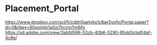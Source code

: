 # Placement_Portal
https://www.dropbox.com/scl/fi/cddn5aetyks1c8av5vofo/Portal.paper?dl=0&rlkey=60xplxjtn1q0zi7hcmv1m8jfv
https://xd.adobe.com/view/3abfd596-52cb-40b6-5290-95dd3cbd04af-4c8e/
